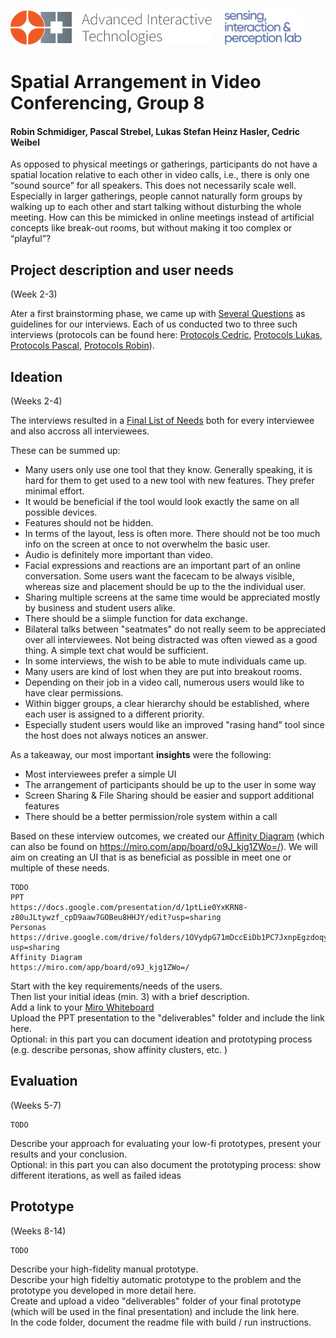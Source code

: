 <p align="left" width="100%">
  <img height="56" src="img/logo-ait.png"> &nbsp; &nbsp;
  <img height="56" src="img/eth-sip-3l.png">     
</p>

# Spatial Arrangement in Video Conferencing, Group 8
#### Robin Schmidiger, Pascal Strebel, Lukas Stefan Heinz Hasler, Cedric Weibel

As opposed to physical meetings or gatherings, participants do not have a spatial location relative to each other in video calls, i.e., there is only one “sound source” for 
all speakers. This does not necessarily scale well. Especially in larger gatherings, people cannot naturally form groups by walking up to each other and start talking without disturbing the whole meeting. 
How can this be mimicked in online meetings instead of artificial concepts like break-out rooms, but without making it too complex or “playful”?

## Project description and user needs
(Week 2-3)

Ater a first brainstorming phase, we came up with [Several Questions](https://github.com/eth-ait/hci-project-hci2020-group-08/blob/2020/Deliverables/Interview_Needfinding_Questions.pdf) as guidelines for our interviews. Each of us conducted two to three such interviews (protocols can be found here: [Protocols Cedric](https://github.com/eth-ait/hci-project-hci2020-group-08/blob/2020/Deliverables/Interviewprotokolle_Cedric.pdf), [Protocols Lukas](https://github.com/eth-ait/hci-project-hci2020-group-08/blob/2020/Deliverables/Interviewprotokolle_Lukas.pdf), [Protocols Pascal](https://github.com/eth-ait/hci-project-hci2020-group-08/blob/2020/Deliverables/Interviewprotokolle_Pascal.pdf), [Protocols Robin](https://github.com/eth-ait/hci-project-hci2020-group-08/blob/2020/Deliverables/Interviewprotokolle_Robin.pdf)).      

## Ideation
(Weeks 2-4)

The interviews resulted in a [Final List of Needs](https://github.com/eth-ait/hci-project-hci2020-group-08/blob/2020/Deliverables/Needfinding%20Final.pdf) both for every interviewee and also accross all interviewees.

These can be summed up:
- Many users only use one tool that they know. Generally speaking, it is hard for them to get used to a new tool with new features. They prefer minimal effort.
- It would be beneficial if the tool would look exactly the same on all possible devices.
- Features should not be hidden.
- In terms of the layout, less is often more. There should not be too much info on the screen at once to not overwhelm the basic user.
- Audio is definitely more important than video.
- Facial expressions and reactions are an important part of an online conversation. Some users want the facecam to be always visible, whereas size and placement should be up to the the individual user.
- Sharing multiple screens at the same time would be appreciated mostly by business and student users alike.
- There should be a siimple function for data exchange.
- Bilateral talks between "seatmates" do not really seem to be appreciated over all interviewees. Not being distracted was often viewed as a good thing. A simple text chat would be sufficient.
- In some interviews, the wish to be able to mute individuals came up.
- Many users are kind of lost when they are put into breakout rooms.
- Depending on their job in a video call, numerous users would like to have clear permissions.
- Within bigger groups, a clear hierarchy should be established, where each user is assigned to a different priority.
- Especially student users would like an improved "rasing hand" tool since the host does not always notices an answer.

As a takeaway, our most important **insights** were the following:
- Most interviewees prefer a simple UI
- The arrangement of participants should be up to the user in some way
- Screen Sharing & File Sharing should be easier and support additional features
- There should be a better permission/role system within a call

Based on these interview outcomes, we created our [Affinity Diagram](https://github.com/eth-ait/hci-project-hci2020-group-08/blob/2020/Deliverables/Affinity_Diagram.png) (which can also be found on https://miro.com/app/board/o9J_kjg1ZWo=/). We will aim on creating an UI that is as beneficial as possible in meet one or multiple of these needs.

    TODO
    PPT
    https://docs.google.com/presentation/d/1ptLie0YxKRN8-z80uJLtywzf_cpD9aaw7GOBeu8HHJY/edit?usp=sharing
    Personas
    https://drive.google.com/drive/folders/1OVydpG71mDccEiDb1PC7JxnpEgzdoqyn?usp=sharing
    Affinity Diagram
    https://miro.com/app/board/o9J_kjg1ZWo=/
Start with the key requirements/needs of the users.  
Then list your initial ideas (min. 3) with a brief description.  
Add a link to your [Miro Whiteboard](https://www.miro.com)  
Upload the PPT presentation to the "deliverables" folder and include the link here.  
Optional: in this part you can document ideation and prototyping process (e.g. describe personas, show affinity clusters, etc. )  
    
## Evaluation
(Weeks 5-7)

    TODO
Describe your approach for evaluating your low-fi prototypes, present your results and your conclusion.  
Optional: in this part you can also document the prototyping process: show different iterations, as well as failed ideas  

## Prototype
(Weeks 8-14)

    TODO
Describe your high-fidelity manual prototype.  
Describe your high fideltiy automatic prototype to the problem and the prototype you developed in more detail here.  
Create and upload a video "deliverables" folder of your final prototype (which will be used in the final presentation) and include the link here.  
In the code folder, document the readme file with build / run instructions.
